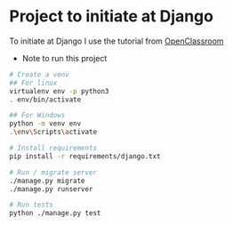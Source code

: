 # Project to initiate at Django
To initiate at Django I use the tutorial from [OpenClassroom](https://openclassrooms.com/fr/courses/4425076-decouvrez-le-framework-django)
* Note to run this project 
```bash
# Create a venv
## For linux
virtualenv env -p python3
. env/bin/activate

## For Windows
python -m venv env  
.\env\Scripts\activate

# Install requirements
pip install -r requirements/django.txt

# Run / migrate server
./manage.py migrate
./manage.py runserver

# Run tests
python ./manage.py test
```

